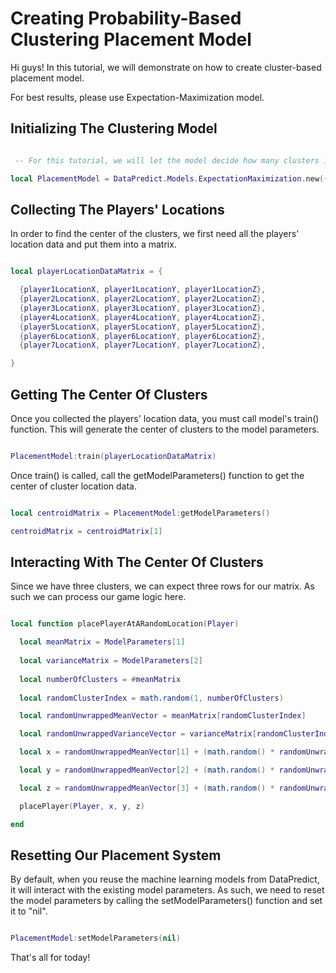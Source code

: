 # Creating Probability-Based Clustering Placement Model

Hi guys! In this tutorial, we will demonstrate on how to create cluster-based placement model.

For best results, please use Expectation-Maximization model.

## Initializing The Clustering Model

```lua

 -- For this tutorial, we will let the model decide how many clusters it will produce based on player / item spread.

local PlacementModel = DataPredict.Models.ExpectationMaximization.new({numberOfClusters = math.huge})

```

## Collecting The Players' Locations

In order to find the center of the clusters, we first need all the players' location data and put them into a matrix.

```lua

local playerLocationDataMatrix = {

  {player1LocationX, player1LocationY, player1LocationZ},
  {player2LocationX, player2LocationY, player2LocationZ},
  {player3LocationX, player3LocationY, player3LocationZ},
  {player4LocationX, player4LocationY, player4LocationZ},
  {player5LocationX, player5LocationY, player5LocationZ},
  {player6LocationX, player6LocationY, player6LocationZ},
  {player7LocationX, player7LocationY, player7LocationZ},

}

```

## Getting The Center Of Clusters

Once you collected the players' location data, you must call model's train() function. This will generate the center of clusters to the model parameters.

```lua

PlacementModel:train(playerLocationDataMatrix)

```

Once train() is called, call the getModelParameters() function to get the center of cluster location data.

```lua

local centroidMatrix = PlacementModel:getModelParameters()

centroidMatrix = centroidMatrix[1]

```

## Interacting With The Center Of Clusters

Since we have three clusters, we can expect three rows for our matrix. As such we can process our game logic here.

```lua

local function placePlayerAtARandomLocation(Player)

  local meanMatrix = ModelParameters[1]
  
  local varianceMatrix = ModelParameters[2]
  
  local numberOfClusters = #meanMatrix
  
  local randomClusterIndex = math.random(1, numberOfClusters)

  local randomUnwrappedMeanVector = meanMatrix[randomClusterIndex]

  local randomUnwrappedVarianceVector = varianceMatrix[randomClusterIndex]

  local x = randomUnwrappedMeanVector[1] + (math.random() * randomUnwrappedVarianceVector[1])

  local y = randomUnwrappedMeanVector[2] + (math.random() * randomUnwrappedVarianceVector[2])

  local z = randomUnwrappedMeanVector[3] + (math.random() * randomUnwrappedVarianceVector[3])

  placePlayer(Player, x, y, z)

end

```

## Resetting Our Placement System

By default, when you reuse the machine learning models from DataPredict, it will interact with the existing model parameters. As such, we need to reset the model parameters by calling the setModelParameters() function and set it to "nil".

```lua

PlacementModel:setModelParameters(nil)

```

That's all for today!

